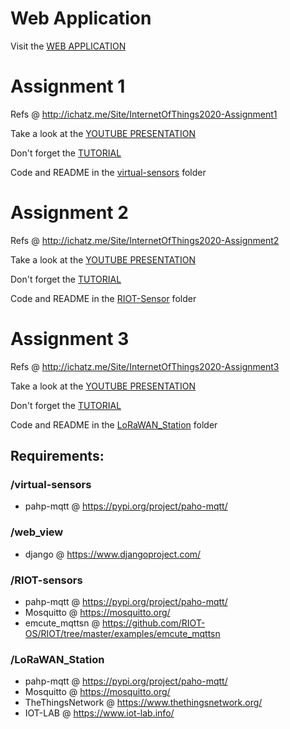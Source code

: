 # Web Application
Visit the [WEB APPLICATION](http://iotwebapp.herokuapp.com)

# Assignment 1
Refs @ http://ichatz.me/Site/InternetOfThings2020-Assignment1

Take a look at the [YOUTUBE PRESENTATION](https://youtu.be/rgGRoJ8GJn4)

Don't forget the [TUTORIAL](https://www.hackster.io/panicik/iot-assignment-1-991fcc)

Code and README in the [virtual-sensors](https://github.com/PanK0/iot-project/tree/master/virtual-sensors) folder

# Assignment 2

Refs @ http://ichatz.me/Site/InternetOfThings2020-Assignment2

Take a look at the [YOUTUBE PRESENTATION](https://youtu.be/f1hhviwPckg)

Don't forget the [TUTORIAL](https://www.hackster.io/panicik/iot-assignment-2-dccd47)

Code and README in the [RIOT-Sensor](https://github.com/PanK0/iot-project/tree/master/RIOT-Sensors) folder

# Assignment 3
Refs @ http://ichatz.me/Site/InternetOfThings2020-Assignment3

Take a look at the [YOUTUBE PRESENTATION](https://youtu.be/O4qkoSa1qVQ)

Don't forget the [TUTORIAL](https://www.hackster.io/panicik/iot-assignment-3-0191b5)

Code and README in the [LoRaWAN_Station](https://github.com/PanK0/iot-project/tree/master/LoRaWAN_Station) folder



## Requirements:
### /virtual-sensors
- pahp-mqtt @ https://pypi.org/project/paho-mqtt/

### /web_view
- django @ https://www.djangoproject.com/

### /RIOT-sensors
- pahp-mqtt @ https://pypi.org/project/paho-mqtt/
- Mosquitto @ https://mosquitto.org/
- emcute_mqttsn @ https://github.com/RIOT-OS/RIOT/tree/master/examples/emcute_mqttsn

### /LoRaWAN_Station
- pahp-mqtt @ https://pypi.org/project/paho-mqtt/
- Mosquitto @ https://mosquitto.org/
- TheThingsNetwork @ https://www.thethingsnetwork.org/
- IOT-LAB @ https://www.iot-lab.info/
